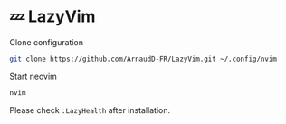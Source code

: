 # 💤 LazyVim

Clone configuration

```bash
git clone https://github.com/ArnaudD-FR/LazyVim.git ~/.config/nvim
```

Start neovim

```bash
nvim
```

Please check `:LazyHealth` after installation.
